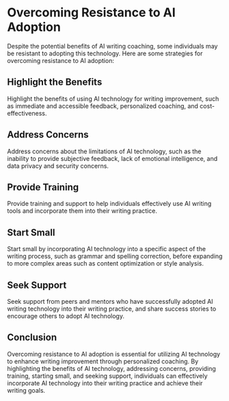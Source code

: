 Overcoming Resistance to AI Adoption
==================================================================================

Despite the potential benefits of AI writing coaching, some individuals may be resistant to adopting this technology. Here are some strategies for overcoming resistance to AI adoption:

Highlight the Benefits
----------------------

Highlight the benefits of using AI technology for writing improvement, such as immediate and accessible feedback, personalized coaching, and cost-effectiveness.

Address Concerns
----------------

Address concerns about the limitations of AI technology, such as the inability to provide subjective feedback, lack of emotional intelligence, and data privacy and security concerns.

Provide Training
----------------

Provide training and support to help individuals effectively use AI writing tools and incorporate them into their writing practice.

Start Small
-----------

Start small by incorporating AI technology into a specific aspect of the writing process, such as grammar and spelling correction, before expanding to more complex areas such as content optimization or style analysis.

Seek Support
------------

Seek support from peers and mentors who have successfully adopted AI writing technology into their writing practice, and share success stories to encourage others to adopt AI technology.

Conclusion
----------

Overcoming resistance to AI adoption is essential for utilizing AI technology to enhance writing improvement through personalized coaching. By highlighting the benefits of AI technology, addressing concerns, providing training, starting small, and seeking support, individuals can effectively incorporate AI technology into their writing practice and achieve their writing goals.

